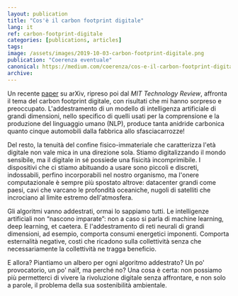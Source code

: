 ```yaml
---
layout: publication
title: "Cos'è il carbon footprint digitale"
lang: it
ref: carbon-footprint-digitale
categories: [publications, articles]
tags:
image: /assets/images/2019-10-03-carbon-footprint-digitale.png
publication: "Coerenza eventuale"
canonical: https://medium.com/coerenza/cos-e-il-carbon-footprint-digitale-43d3cac7c5f9
archive:
---
```


Un recente [paper](https://arxiv.org/abs/1906.02243) su arXiv, ripreso poi dal *MIT Technology Review*, affronta il tema del carbon footprint digitale, con risultati che mi hanno sorpreso e preoccupato. L'addestramento di un modello di intelligenza artificiale di grandi dimensioni, nello specifico di quelli usati per la comprensione e la produzione del linguaggio umano (NLP), produce tanta anidride carbonica quanto cinque automobili dalla fabbrica allo sfasciacarrozze!

Del resto, la tenuità del confine fisico-immateriale che caratterizza l'età digitale non vale mica in una direzione sola. Stiamo digitalizzando il mondo sensibile, ma il digitale in sé possiede una fisicità incomprimibile. I dispositivi che ci stiamo abituando a usare sono piccoli e discreti, indossabili, perfino incorporabili nel nostro organismo, ma l'onere computazionale è sempre più spostato altrove: datacenter grandi come paesi, cavi che varcano le profondità oceaniche, nugoli di satelliti che incrociano al limite estremo dell'atmosfera.

Gli algoritmi vanno addestrati, ormai lo sappiamo tutti. Le intelligenze artificiali non “nascono imparate”: non a caso si parla di machine learning, deep learning, et caetera. E l'addestramento di reti neurali di grandi dimensioni, ad esempio, comporta consumi energetici imponenti. Comporta esternalità negative, costi che ricadono sulla collettività senza che necessariamente la collettività ne tragga beneficio.

E allora? Piantiamo un albero per ogni algoritmo addestrato? Un po' provocatorio, un po' naïf, ma perché no? Una cosa è certa: non possiamo più permetterci di vivere la rivoluzione digitale senza affrontare, e non solo a parole, il problema della sua sostenibilità ambientale.
